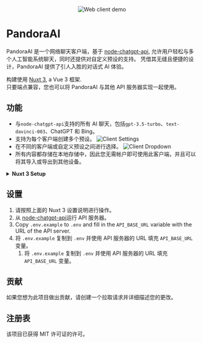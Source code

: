 <p align="center">
  <img alt="Web client demo" src="./demos/client.png?v=3">
</p>

# PandoraAI

PandoraAI 是一个网络聊天客户端，基于 [node-chatgpt-api](https://github.com/waylaidwanderer/node-chatgpt-api), 允许用户轻松与多个人工智能系统聊天，同时还提供对自定义预设的支持。 凭借其无缝且便捷的设计，PandoraAI 提供了引人入胜的对话式 AI 体验。

构建使用 [Nuxt 3](https://v3.nuxtjs.org/), a Vue 3 框架.  
只要端点兼容，您也可以将 PandoraAI 与其他 API 服务器实现一起使用。

## 功能

- 与`node-chatgpt-api`支持的所有 AI 聊天，包括`gpt-3.5-turbo`、`text-davinci-003`、ChatGPT 和 Bing。
- 支持为每个客户端创建多个预设。
![Client Settings](demos/client-settings.png) 
- 在不同的客户端或自定义预设之间进行选择。
![Client Dropdown](demos/client-dropdown.png)
- 所有内容都存储在本地存储中，因此您无需帐户即可使用此客户端，并且可以将其导入或导出到其他设备。

<details>
<summary><strong>Nuxt 3 Setup</strong></summary>

访问 [Nuxt 3 documentation](https://nuxt.com/docs/getting-started/introduction) 来学习。

## 设置

确保安装依赖项：

```bash
# yarn
yarn install

# npm
npm install

# pnpm
pnpm install
```

## 开发服务器

在 http://localhost:3000 上启动开发服务器

```bash
npm run dev
```

## 产品

构建生产应用程序：

```bash
npm run build
```

本地预览生产版本：

```bash
npm run preview
```

访问 [deployment documentation](https://nuxt.com/docs/getting-started/deployment) 获取更多信息。
</details>

## 设置

1. 请按照上面的 Nuxt 3 设置说明进行操作。
2. 从 [node-chatgpt-api](https://github.com/waylaidwanderer/node-chatgpt-api#api-server)运行 API 服务器。
3. Copy `.env.example` to `.env` and fill in the `API_BASE_URL` variable with the URL of the API server.
4. 将 `.env.example` 复制到 `.env` 并使用 API 服务器的 URL 填充 `API_BASE_URL` 变量。
   1. 将 `.env.example` 复制到 `.env` 并使用 API 服务器的 URL 填充 `API_BASE_URL` 变量。

## 贡献
如果您想为此项目做出贡献，请创建一个拉取请求并详细描述您的更改。

## 注册表
该项目已获得 MIT 许可证的许可。
